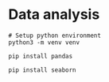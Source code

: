 # Data analysis

```shell
# Setup python environment
python3 -m venv venv

pip install pandas

pip install seaborn
```
